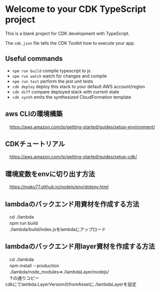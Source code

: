 # Welcome to your CDK TypeScript project

This is a blank project for CDK development with TypeScript.

The `cdk.json` file tells the CDK Toolkit how to execute your app.

## Useful commands

* `npm run build`   compile typescript to js
* `npm run watch`   watch for changes and compile
* `npm run test`    perform the jest unit tests
* `cdk deploy`      deploy this stack to your default AWS account/region
* `cdk diff`        compare deployed stack with current state
* `cdk synth`       emits the synthesized CloudFormation template

## aws CLIの環境構築  
　https://aws.amazon.com/jp/getting-started/guides/setup-environment/  

## CDKチュートリアル  
　https://aws.amazon.com/jp/getting-started/guides/setup-cdk/  

## 環境変数をenvに切り出す方法  
　https://maku77.github.io/nodejs/env/dotenv.html  

## lambdaのバックエンド用資材を作成する方法  
　cd ./lambda  
　npm run build  
　./lambda/build/index.jsをlambdaにアップロード  

## lambdaのバックエンド用layer資材を作成する方法
　cd ./lambda  
　npm install --production  
　./lambda/node_modules⇒./lambdaLayer/nodejs/  
　↑の通りコピー  
  cdkにてlambda.LayerVersionのfromAssetに./lambdaLayerを設定  
